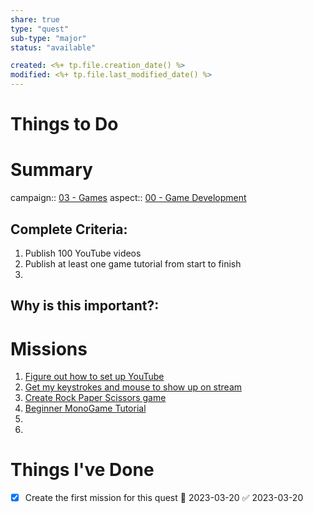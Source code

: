```yaml
---
share: true
type: "quest"
sub-type: "major"
status: "available"

created: <%+ tp.file.creation_date() %> 
modified: <%+ tp.file.last_modified_date() %>
---
```

 
 
# Things to Do


# Summary
campaign:: [03 - Games](./03%20-%20Games.md)
aspect:: [00 - Game Development](./00%20-%20Game%20Development.md)



## Complete Criteria:
1.  Publish 100 YouTube videos
2. Publish at least one game tutorial from start to finish
3. 

## Why is this important?:

# Missions
1. [Figure out how to set up YouTube](Figure%20out%20how%20to%20set%20up%20YouTube.md)
2. [Get my keystrokes and mouse to show up on stream](Get%20my%20keystrokes%20and%20mouse%20to%20show%20up%20on%20stream.md)
3. [Create Rock Paper Scissors game](./Create%20Rock%20Paper%20Scissors%20game.md)
4. [Beginner MonoGame Tutorial](./Beginner%20MonoGame%20Tutorial.md)
5. 
6. 
# Things I've Done
- [x] Create the first mission for this quest 🛫 2023-03-20 ✅ 2023-03-20